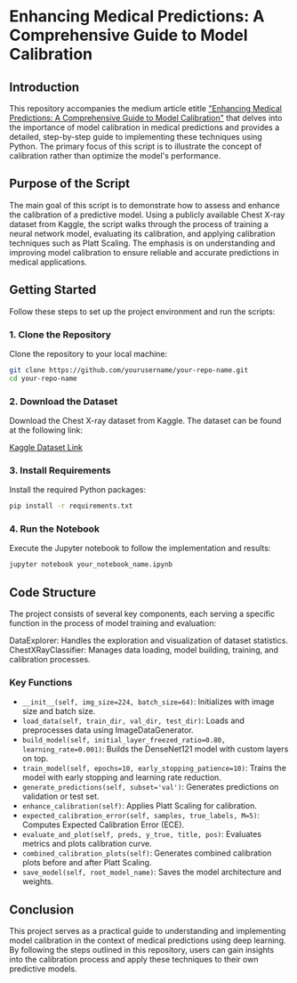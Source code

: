 # Enhancing Medical Predictions: A Comprehensive Guide to Model Calibration

## Introduction

This repository accompanies the medium article etitle ["Enhancing Medical Predictions: A Comprehensive Guide to Model Calibration"](https://medium.com/@cartelgouabou/enhancing-medical-predictions-a-comprehensive-guide-to-model-calibration-3ea741be88d7) that delves into the importance of model calibration in medical predictions and provides a detailed, step-by-step guide to implementing these techniques using Python. The primary focus of this script is to illustrate the concept of calibration rather than optimize the model's performance.

## Purpose of the Script

The main goal of this script is to demonstrate how to assess and enhance the calibration of a predictive model. Using a publicly available Chest X-ray dataset from Kaggle, the script walks through the process of training a neural network model, evaluating its calibration, and applying calibration techniques such as Platt Scaling. The emphasis is on understanding and improving model calibration to ensure reliable and accurate predictions in medical applications.

## Getting Started

Follow these steps to set up the project environment and run the scripts:

### 1. Clone the Repository

Clone the repository to your local machine:

```bash
git clone https://github.com/yourusername/your-repo-name.git
cd your-repo-name
```

### 2. Download the Dataset
Download the Chest X-ray dataset from Kaggle. The dataset can be found at the following link:

[Kaggle Dataset Link](https://www.kaggle.com/datasets/paultimothymooney/chest-xray-pneumonia)

### 3. Install Requirements
Install the required Python packages:
```bash
pip install -r requirements.txt
```
### 4. Run the Notebook
Execute the Jupyter notebook to follow the implementation and results:
```bash
jupyter notebook your_notebook_name.ipynb
```

## Code Structure
The project consists of several key components, each serving a specific function in the process of model training and evaluation:

DataExplorer: Handles the exploration and visualization of dataset statistics.
ChestXRayClassifier: Manages data loading, model building, training, and calibration processes.
### Key Functions

- `__init__(self, img_size=224, batch_size=64)`: Initializes with image size and batch size.
- `load_data(self, train_dir, val_dir, test_dir)`: Loads and preprocesses data using ImageDataGenerator.
- `build_model(self, initial_layer_freezed_ratio=0.80, learning_rate=0.001)`: Builds the DenseNet121 model with custom layers on top.
- `train_model(self, epochs=10, early_stopping_patience=10)`: Trains the model with early stopping and learning rate reduction.
- `generate_predictions(self, subset='val')`: Generates predictions on validation or test set.
- `enhance_calibration(self)`: Applies Platt Scaling for calibration.
- `expected_calibration_error(self, samples, true_labels, M=5)`: Computes Expected Calibration Error (ECE).
- `evaluate_and_plot(self, preds, y_true, title, pos)`: Evaluates metrics and plots calibration curve.
- `combined_calibration_plots(self)`: Generates combined calibration plots before and after Platt Scaling.
- `save_model(self, root_model_name)`: Saves the model architecture and weights.

## Conclusion
This project serves as a practical guide to understanding and implementing model calibration in the context of medical predictions using deep learning. By following the steps outlined in this repository, users can gain insights into the calibration process and apply these techniques to their own predictive models.
